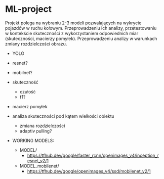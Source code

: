 # ML-project
Projekt polega na wybraniu 2-3 modeli pozwalających na wykrycie pojazdów w ruchu kołowym. Przeprowadzeniu ich analizy, przetestowaniu w kontekście skuteczności z wykorzystaniem odpowiednich miar (skuteczności, macierzy pomyłek). Przeprowadzeniu analizy w warunkach zmiany rozdzielczości obrazu.

- YOLO
- resnet?
- mobilnet?



- skuteczność
    - czułość
    - f1?


- macierz pomyłek


- analiza skuteczności pod kątem wielkości obiektu
    - zmiana rozdzielczości
    - adaptiv pulling?



- WORKING MODELS:
  - MODEL/
    - https://tfhub.dev/google/faster_rcnn/openimages_v4/inception_resnet_v2/1
  - MODEL_mobilenet/
    - https://tfhub.dev/google/openimages_v4/ssd/mobilenet_v2/1